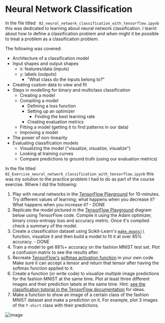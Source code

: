 # Neural Network Classification

In the file titled ` 02_neural_network_classification_with_tensorflow.ipynb` this was dedicated to learning about neural network classification. I learnt about how to define a classification problem and when might it be possible to treat a problem as a classification problem. 

The following was covered:
- Architecture of a classification model
- Input shapes and output shapes
  - `X`: features/data (inputs)
  - `y`: labels (outputs)
    - "What class do the inputs belong to?"
- Creating custom data to view and fit
- Steps in modelling for binary and multiclass classification
  - Creating a model
  - Compiling a model
    - Defining a loss function
    - Setting up an optimizer
      - Finding the best learning rate
    - Creating evaluation metrics
  - Fitting a model (getting it to find patterns in our data)
  - Improving a model
- The power of non-linearity
- Evaluating classification models
  - Visualizing the model ("visualize, visualize, visualize")
  - Looking at training curves
  - Compare predictions to ground truth (using our evaluation metrics)

In the file titled `02_Exercise_neural_network_classification_with_tensorflow.ipynb` this was my solution to the practice problem I had to do as part of the course exercise. Where I did the following:

1. Play with neural networks in the [TensorFlow Playground](https://playground.tensorflow.org/) for 10-minutes. Try different values of learning; what happens when you decrease it? What happens when you increase it? - DONE
2. Replicate the model pictured in the [TensorFlow Playground](https://playground.tensorflow.org/#activation=relu&batchSize=10&dataset=circle&regDataset=reg-plane&learningRate=0.001&regularizationRate=0&noise=0&networkShape=6,6,6,6,6&seed=0.51287&showTestData=false&discretize=false&percTrainData=50&x=true&y=true&xTimesY=false&xSquared=false&ySquared=false&cosX=false&sinX=false&cosY=false&sinY=false&collectStats=false&problem=classification&initZero=false&hideText=false&regularization_hide=true&discretize_hide=true&regularizationRate_hide=true&percTrainData_hide=true&dataset_hide=true&problem_hide=true&noise_hide=true&batchSize_hide=true) diagram below using TensorFlow code. Compile it using the Adam optimizer, binary cross-entropy loss and accuracy metric. Once it's compiled check a summary of the model.
3. Create a classification dataset using Scikit-Learn's [`make_moons()`](https://scikit-learn.org/stable/modules/generated/sklearn.datasets.make_moons.html) function, visualize it and then build a model to fit it at over 85% accuracy. - DONE
4. Train a model to get 88%+ accuracy on the fashion MNIST test set. Plot a confusion matrix to see the results after.
5. Recreate [TensorFlow's](https://www.tensorflow.org/api_docs/python/tf/keras/activations/softmax) [softmax activation function](https://en.wikipedia.org/wiki/Softmax_function) in your own code. Make sure it can accept a tensor and return that tensor after having the softmax function applied to it.
6. Create a function (or write code) to visualize multiple image predictions for the fashion MNIST at the same time. Plot at least three different images and their prediction labels at the same time. Hint: [see the classification tutorial in the TensorFlow documentation](https://www.tensorflow.org/tutorials/keras/classification) for ideas.
7. Make a function to show an image of a certain class of the fashion MNIST dataset and make a prediction on it. For example, plot 3 images of the `T-shirt` class with their predictions.

![image](https://github.com/SGhuman123/Data-Science-Portfolio/assets/63066897/44cea7d5-3bb1-45ff-93a2-d7f1fcee2b4f)

